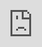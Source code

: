 <style> .resp-container { position: relative; overflow: hidden; padding-top: 56.25%; } .testiframe { position: absolute; top: 0; left: 0; width: 100%; height: 100%; border: 0; } </style>
<iframe class="testiframe" src="https://github.com/ale-tom/Bayes/blob/gh-pages/Bayes1_slides.html"> 
